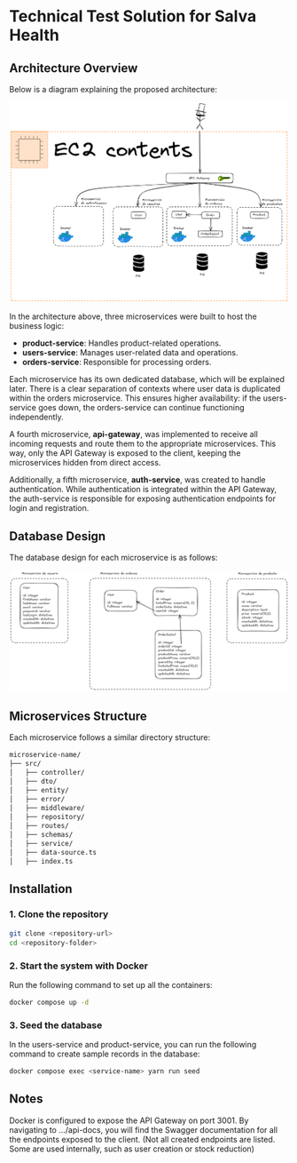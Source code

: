 # Technical Test Solution for Salva Health

## Architecture Overview

Below is a diagram explaining the proposed architecture:

![Architecture Diagram](assets/deign-system-microservices-prueba.png)

In the architecture above, three microservices were built to host the business logic:

- **product-service**: Handles product-related operations.
- **users-service**: Manages user-related data and operations.
- **orders-service**: Responsible for processing orders.

Each microservice has its own dedicated database, which will be explained later. There is a clear separation of contexts where user data is duplicated within the orders microservice. This ensures higher availability: if the users-service goes down, the orders-service can continue functioning independently.

A fourth microservice, **api-gateway**, was implemented to receive all incoming requests and route them to the appropriate microservices. This way, only the API Gateway is exposed to the client, keeping the microservices hidden from direct access.

Additionally, a fifth microservice, **auth-service**, was created to handle authentication. While authentication is integrated within the API Gateway, the auth-service is responsible for exposing authentication endpoints for login and registration.

## Database Design

The database design for each microservice is as follows:

![Database Design](assets/database-design.png)

## Microservices Structure

Each microservice follows a similar directory structure:

```
microservice-name/
├── src/
│   ├── controller/
│   ├── dto/
│   ├── entity/
│   ├── error/
│   ├── middleware/
│   ├── repository/
│   ├── routes/
│   ├── schemas/
│   ├── service/
│   ├── data-source.ts
│   ├── index.ts
```

## Installation

### 1. Clone the repository

```sh
git clone <repository-url>
cd <repository-folder>
```

### 2. Start the system with Docker

Run the following command to set up all the containers:

```sh
docker compose up -d
```

### 3. Seed the database

In the users-service and product-service, you can run the following command to create sample records in the database:

```sh
docker compose exec <service-name> yarn run seed
```

## Notes

Docker is configured to expose the API Gateway on port 3001. By navigating to .../api-docs, you will find the Swagger documentation for all the endpoints exposed to the client. (Not all created endpoints are listed. Some are used internally, such as user creation or stock reduction)
